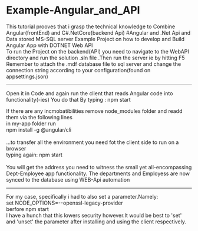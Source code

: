 # Example-Angular_and_API
This tutorial prooves that i grasp the technical knowledge to Combine Angular(frontEnd) and C#.NetCore(backend Api)
#Angular and .Net Api and Data stored MS-SQL server
Example Project on how to develop and Build Angular App with DOTNET Web API
<br>
To run the Project on the backend(API) you need to navigate to the WebAPI
directory and run the solution .sln file .Then run the server ie by hitting F5
Remember to attach the .mdf database file to sql server and change the connection
string according to your configuration(found on appsettings.json)
<hr>
 
Open it in Code and again run the client that reads Angular code into functionality(-ies)
You do that By typing :
  npm start
  <br>
  
If there are any incmobatibilities remove node_modules folder and readd them via the following lines<br>
  in my-app folder run 
  <br>
  npm install -g @angular/cli  
  <br>
  ...to transfer all the environment you need fot the client side to run on a browser<br>
typing again: 
  npm start
  <br>    
  You will get the address you need to witness the small yet all-encompassing Dept-Employee app functionality.
  The departments and Employess are now synced to the database using WEB-Api automation
  <hr>
  
For my case, specifically i had to also set a parameter.Namely:<br>
set  NODE_OPTIONS=--openssl-legacy-provider <br>
berfore npm start<br>
I have a hunch that this lowers security however.It would be best to 
'set' and 'unset' the parameter after installing and using the client respectively.
